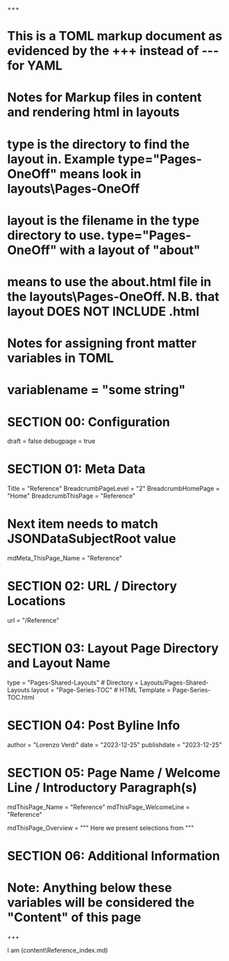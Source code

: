 +++
# This is a TOML markup document as evidenced by the +++ instead of --- for YAML
# Notes for Markup files in content and rendering html in layouts
#    type is the directory to find the layout in. Example type="Pages-OneOff" means look in layouts\Pages-OneOff
#    layout is the filename in the type directory to use. type="Pages-OneOff" with a layout of "about"
#    means to use the about.html file in the layouts\Pages-OneOff. N.B. that layout DOES NOT INCLUDE .html
#
# Notes for assigning front matter variables in TOML
#    variablename = "some string"


# SECTION 00: Configuration
draft = false
debugpage = true

# SECTION 01: Meta Data
Title = "Reference"
BreadcrumbPageLevel  = "2"
BreadcrumbHomePage   = "Home"
BreadcrumbThisPage   = "Reference"

# Next item needs to match JSONDataSubjectRoot value
mdMeta_ThisPage_Name = "Reference"

# SECTION 02: URL / Directory Locations
url = "/Reference"

# SECTION 03: Layout Page Directory and Layout Name
type = "Pages-Shared-Layouts"   # Directory = Layouts/Pages-Shared-Layouts
layout = "Page-Series-TOC"      # HTML Template = Page-Series-TOC.html

# SECTION 04: Post Byline Info
author = "Lorenzo Verdi"
date = "2023-12-25"
publishdate = "2023-12-25"

# SECTION 05: Page Name / Welcome Line / Introductory Paragraph(s)
mdThisPage_Name = "Reference"
mdThisPage_WelcomeLine = "Reference"

mdThisPage_Overview = """
  Here we present selections from 
"""

# SECTION 06: Additional Information


# Note: Anything below these variables will be considered the "Content" of this page

+++

I am (content\Reference\_index.md)